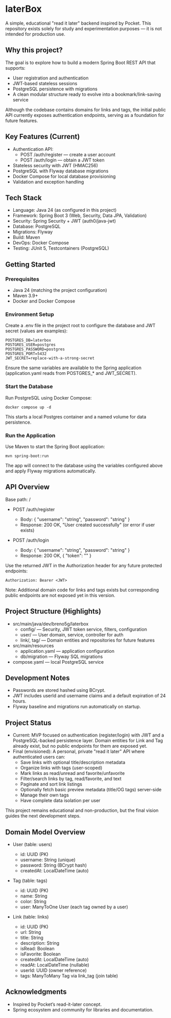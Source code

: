 # laterBox

A simple, educational "read it later" backend inspired by Pocket. This repository exists solely for study and experimentation purposes — it is not intended for production use.

## Why this project?
The goal is to explore how to build a modern Spring Boot REST API that supports:
- User registration and authentication
- JWT-based stateless sessions
- PostgreSQL persistence with migrations
- A clean modular structure ready to evolve into a bookmark/link-saving service

Although the codebase contains domains for links and tags, the initial public API currently exposes authentication endpoints, serving as a foundation for future features.

## Key Features (Current)
- Authentication API:
  - POST /auth/register — create a user account
  - POST /auth/login — obtain a JWT token
- Stateless security with JWT (HMAC256)
- PostgreSQL with Flyway database migrations
- Docker Compose for local database provisioning
- Validation and exception handling

## Tech Stack
- Language: Java 24 (as configured in this project)
- Framework: Spring Boot 3 (Web, Security, Data JPA, Validation)
- Security: Spring Security + JWT (auth0/java-jwt)
- Database: PostgreSQL
- Migrations: Flyway
- Build: Maven
- DevOps: Docker Compose
- Testing: JUnit 5, Testcontainers (PostgreSQL)

## Getting Started
### Prerequisites
- Java 24 (matching the project configuration)
- Maven 3.9+
- Docker and Docker Compose

### Environment Setup
Create a .env file in the project root to configure the database and JWT secret (values are examples):

```
POSTGRES_DB=laterbox
POSTGRES_USER=postgres
POSTGRES_PASSWORD=postgres
POSTGRES_PORT=5432
JWT_SECRET=replace-with-a-strong-secret
```

Ensure the same variables are available to the Spring application (application.yaml reads from POSTGRES_* and JWT_SECRET).

### Start the Database
Run PostgreSQL using Docker Compose:

```
docker compose up -d
```

This starts a local Postgres container and a named volume for data persistence.

### Run the Application
Use Maven to start the Spring Boot application:

```
mvn spring-boot:run
```

The app will connect to the database using the variables configured above and apply Flyway migrations automatically.

## API Overview
Base path: /

- POST /auth/register
  - Body: { "username": "string", "password": "string" }
  - Response: 200 OK, "User created successfully" (or error if user exists)

- POST /auth/login
  - Body: { "username": "string", "password": "string" }
  - Response: 200 OK, { "token": "<JWT>" }

Use the returned JWT in the Authorization header for any future protected endpoints:

```
Authorization: Bearer <JWT>
```

Note: Additional domain code for links and tags exists but corresponding public endpoints are not exposed yet in this version.

## Project Structure (Highlights)
- src/main/java/dev/breno5g/laterbox
  - config/ — Security, JWT token service, filters, configuration
  - user/ — User domain, service, controller for auth
  - link/, tag/ — Domain entities and repositories for future features
- src/main/resources
  - application.yaml — application configuration
  - db/migration — Flyway SQL migrations
- compose.yaml — local PostgreSQL service

## Development Notes
- Passwords are stored hashed using BCrypt.
- JWT includes userId and username claims and a default expiration of 24 hours.
- Flyway baseline and migrations run automatically on startup.

## Project Status
- Current: MVP focused on authentication (register/login) with JWT and a PostgreSQL-backed persistence layer. Domain entities for Link and Tag already exist, but no public endpoints for them are exposed yet.
- Final (envisioned): A personal, private "read it later" API where authenticated users can:
  - Save links with optional title/description metadata
  - Organize links with tags (user-scoped)
  - Mark links as read/unread and favorite/unfavorite
  - Filter/search links by tag, read/favorite, and text
  - Paginate and sort link listings
  - Optionally fetch basic preview metadata (title/OG tags) server-side
  - Manage their own tags
  - Have complete data isolation per user

This project remains educational and non-production, but the final vision guides the next development steps.

## Domain Model Overview
- User (table: users)
  - id: UUID (PK)
  - username: String (unique)
  - password: String (BCrypt hash)
  - createdAt: LocalDateTime (auto)

- Tag (table: tags)
  - id: UUID (PK)
  - name: String
  - color: String
  - user: ManyToOne User (each tag owned by a user)

- Link (table: links)
  - id: UUID (PK)
  - url: String
  - title: String
  - description: String
  - isRead: Boolean
  - isFavorite: Boolean
  - createdAt: LocalDateTime (auto)
  - readAt: LocalDateTime (nullable)
  - userId: UUID (owner reference)
  - tags: ManyToMany Tag via link_tag (join table)

## Acknowledgments
- Inspired by Pocket’s read-it-later concept.
- Spring ecosystem and community for libraries and documentation.
